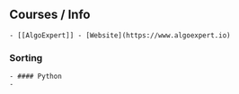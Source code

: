 ## Courses / Info
	- [[AlgoExpert]] - [Website](https://www.algoexpert.io)
### Sorting
	- #### Python
	-